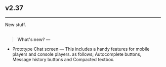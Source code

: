 ## v2.37
---
New stuff.<br><br>
> **What's new? —**
- Prototype Chat screen — This includes a handy features for mobile players and console players. as follows; Autocomplete buttons, Message history buttons and Compacted textbox.